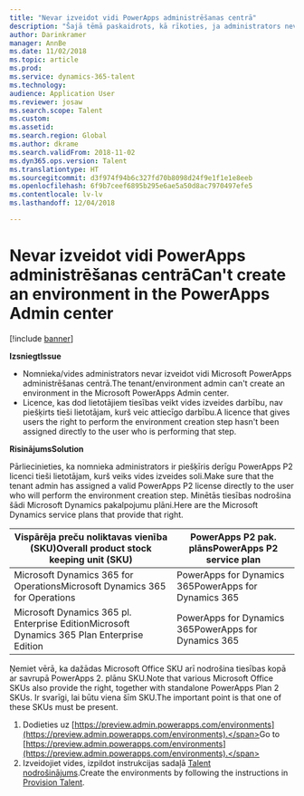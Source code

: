 ```yaml
---
title: "Nevar izveidot vidi PowerApps administrēšanas centrā"
description: "Šajā tēmā paskaidrots, kā rīkoties, ja administrators nevar izveidot vidi Microsoft PowerApps administr. centrā."
author: Darinkramer
manager: AnnBe
ms.date: 11/02/2018
ms.topic: article
ms.prod: 
ms.service: dynamics-365-talent
ms.technology: 
audience: Application User
ms.reviewer: josaw
ms.search.scope: Talent
ms.custom: 
ms.assetid: 
ms.search.region: Global
ms.author: dkrame
ms.search.validFrom: 2018-11-02
ms.dyn365.ops.version: Talent
ms.translationtype: HT
ms.sourcegitcommit: d3f974f94b6c327fd70b8098d24f9e1f1e1e8eeb
ms.openlocfilehash: 6f9b7ceef6895b295e6ae5a50d8ac7970497efe5
ms.contentlocale: lv-lv
ms.lasthandoff: 12/04/2018

---
```


# <a name="cant-create-an-environment-in-the-powerapps-admin-center"></a><span data-ttu-id="9e02d-103">Nevar izveidot vidi PowerApps administrēšanas centrā</span><span class="sxs-lookup"><span data-stu-id="9e02d-103">Can't create an environment in the PowerApps Admin center</span></span>

[!include [banner](includes/banner.md)]

<span data-ttu-id="9e02d-104">**Izsniegt**</span><span class="sxs-lookup"><span data-stu-id="9e02d-104">**Issue**</span></span>

- <span data-ttu-id="9e02d-105">Nomnieka/vides administrators nevar izveidot vidi Microsoft PowerApps administrēšanas centrā.</span><span class="sxs-lookup"><span data-stu-id="9e02d-105">The tenant/environment admin can't create an environment in the Microsoft PowerApps Admin center.</span></span>
- <span data-ttu-id="9e02d-106">Licence, kas dod lietotājiem tiesības veikt vides izveides darbību, nav piešķirts tieši lietotājam, kurš veic attiecīgo darbību.</span><span class="sxs-lookup"><span data-stu-id="9e02d-106">A licence that gives users the right to perform the environment creation step hasn't been assigned directly to the user who is performing that step.</span></span>

<span data-ttu-id="9e02d-107">**Risinājums**</span><span class="sxs-lookup"><span data-stu-id="9e02d-107">**Solution**</span></span>

<span data-ttu-id="9e02d-108">Pārliecinieties, ka nomnieka administrators ir piešķīris derīgu PowerApps P2 licenci tieši lietotājam, kurš veiks vides izveides soli.</span><span class="sxs-lookup"><span data-stu-id="9e02d-108">Make sure that the tenant admin has assigned a valid PowerApps P2 license directly to the user who will perform the environment creation step.</span></span> <span data-ttu-id="9e02d-109">Minētās tiesības nodrošina šādi Microsoft Dynamics pakalpojumu plāni.</span><span class="sxs-lookup"><span data-stu-id="9e02d-109">Here are the Microsoft Dynamics service plans that provide that right.</span></span>

| <span data-ttu-id="9e02d-110">Vispārēja preču noliktavas vienība (SKU)</span><span class="sxs-lookup"><span data-stu-id="9e02d-110">Overall product stock keeping unit (SKU)</span></span>       | <span data-ttu-id="9e02d-111">PowerApps P2 pak. plāns</span><span class="sxs-lookup"><span data-stu-id="9e02d-111">PowerApps P2 service plan</span></span>  |
|------------------------------------------------|----------------------------|
| <span data-ttu-id="9e02d-112">Microsoft Dynamics 365 for Operations</span><span class="sxs-lookup"><span data-stu-id="9e02d-112">Microsoft Dynamics 365 for Operations</span></span>          | <span data-ttu-id="9e02d-113">PowerApps for Dynamics 365</span><span class="sxs-lookup"><span data-stu-id="9e02d-113">PowerApps for Dynamics 365</span></span> |
| <span data-ttu-id="9e02d-114">Microsoft Dynamics 365 pl. Enterprise Edition</span><span class="sxs-lookup"><span data-stu-id="9e02d-114">Microsoft Dynamics 365 Plan Enterprise Edition</span></span> | <span data-ttu-id="9e02d-115">PowerApps for Dynamics 365</span><span class="sxs-lookup"><span data-stu-id="9e02d-115">PowerApps for Dynamics 365</span></span> |

<span data-ttu-id="9e02d-116">Ņemiet vērā, ka dažādas Microsoft Office SKU arī nodrošina tiesības kopā ar savrupā PowerApps 2. plānu SKU.</span><span class="sxs-lookup"><span data-stu-id="9e02d-116">Note that various Microsoft Office SKUs also provide the right, together with standalone PowerApps Plan 2 SKUs.</span></span> <span data-ttu-id="9e02d-117">Ir svarīgi, lai būtu viena šīm SKU.</span><span class="sxs-lookup"><span data-stu-id="9e02d-117">The important point is that one of these SKUs must be present.</span></span>

1. <span data-ttu-id="9e02d-118">Dodieties uz [https://preview.admin.powerapps.com/environments](https://preview.admin.powerapps.com/environments).</span><span class="sxs-lookup"><span data-stu-id="9e02d-118">Go to [https://preview.admin.powerapps.com/environments](https://preview.admin.powerapps.com/environments).</span></span>
2. <span data-ttu-id="9e02d-119">Izveidojiet vides, izpildot instrukcijas sadaļā [Talent nodrošinājums](https://docs.microsoft.com/en-us/dynamics365/unified-operations/talent/provisioning-talent).</span><span class="sxs-lookup"><span data-stu-id="9e02d-119">Create the environments by following the instructions in [Provision Talent](https://docs.microsoft.com/en-us/dynamics365/unified-operations/talent/provisioning-talent).</span></span>


